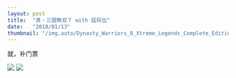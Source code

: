 ```yaml
---
layout: post
title:  "真・三國無双７ with 猛将伝"
date:   "2018/01/13"
thumbnail: "/img.auto/Dynasty_Warriors_8_Xtreme_Legends_Complete_Edition/ss_0404b64be85ab151bb466d601775498aebdf49ef.600x338.jpg"
---
```

就，补门票

![]({{site.baseurl}}/assets/img/img.auto/Dynasty_Warriors_8_Xtreme_Legends_Complete_Edition/ss_d27cae3618580db1ec275e3767d5a0e74aeac954.600x338.jpg)
![]({{site.baseurl}}/assets/img/img.auto/Dynasty_Warriors_8_Xtreme_Legends_Complete_Edition/ss_6874b06b3f56effa23510e8af4fb866ee3e7266e.600x338.jpg)